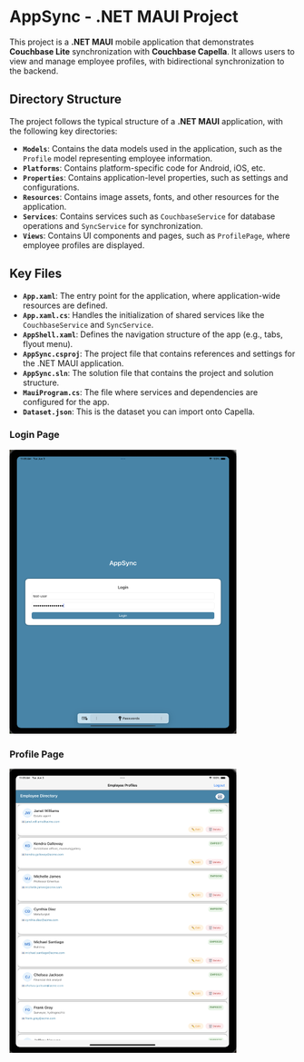 # AppSync - .NET MAUI Project

This project is a **.NET MAUI** mobile application that demonstrates **Couchbase Lite** synchronization with **Couchbase Capella**. It allows users to view and manage employee profiles, with bidirectional synchronization to the backend.

## Directory Structure

The project follows the typical structure of a **.NET MAUI** application, with the following key directories:

- **`Models`**: Contains the data models used in the application, such as the `Profile` model representing employee information.
- **`Platforms`**: Contains platform-specific code for Android, iOS, etc.
- **`Properties`**: Contains application-level properties, such as settings and configurations.
- **`Resources`**: Contains image assets, fonts, and other resources for the application.
- **`Services`**: Contains services such as `CouchbaseService` for database operations and `SyncService` for synchronization.
- **`Views`**: Contains UI components and pages, such as `ProfilePage`, where employee profiles are displayed.

## Key Files

- **`App.xaml`**: The entry point for the application, where application-wide resources are defined.
- **`App.xaml.cs`**: Handles the initialization of shared services like the `CouchbaseService` and `SyncService`.
- **`AppShell.xaml`**: Defines the navigation structure of the app (e.g., tabs, flyout menu).
- **`AppSync.csproj`**: The project file that contains references and settings for the .NET MAUI application.
- **`AppSync.sln`**: The solution file that contains the project and solution structure.
- **`MauiProgram.cs`**: The file where services and dependencies are configured for the app.
-  **`Dataset.json`**: This is the dataset you can import onto Capella.

<h3>Login Page</h3>
<img src="https://github.com/somya-cb/CouchbaseSync/blob/main/Login%20Page.png" alt="Login Page" width="400" height="500">

<h3>Profile Page</h3>
<img src="https://github.com/somya-cb/CouchbaseSync/blob/main/Profile%20Page.png" alt="Profile Page" width="400" height="500">
